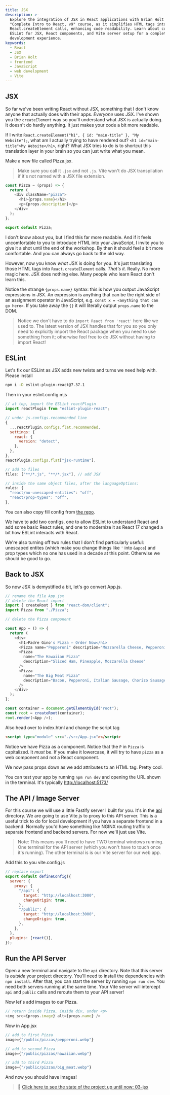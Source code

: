 ```yaml
---
title: JSX
description: >-
  Explore the integration of JSX in React applications with Brian Holt's
  "Complete Intro to React, v9" course, as it simplifies HTML tags into
  React.createElement calls, enhancing code readability. Learn about configuring
  ESLint for JSX, React components, and Vite server setup for a complete React
  development experience.
keywords:
  - React
  - JSX
  - Brian Holt
  - frontend
  - JavaScript
  - web development
  - Vite
---
```


## JSX

So far we've been writing React without JSX, something that I don't know anyone that actually does with their apps. _Everyone_ uses JSX. I've shown you the `createElement` way so you'll understand what JSX is actually doing. It doesn't do hardly anything. It just makes your code a bit more readable.

If I write `React.createElement("h1", { id: "main-title" }, "My Website");`, what am I actually trying to have rendered out? `<h1 id="main-title">My Website</h1>`, right? What JSX tries to do is to shortcut this translation layer in your brain so you can just write what you mean.

Make a new file called Pizza.jsx.

> Make sure you call it `.jsx` and not `.js`. Vite won't do JSX transpilation if it's not named with a JSX file extension.

```javascript
const Pizza = (props) => {
  return (
    <div className="pizza">
      <h1>{props.name}</h1>
      <p>{props.description}</p>
    </div>
  );
};

export default Pizza;
```

I don't know about you, but I find this far more readable. And if it feels uncomfortable to you to introduce HTML into your JavaScript, I invite you to give it a shot until the end of the workshop. By then it should feel a bit more comfortable. And you can always go back to the old way.

However, now you know _what_ JSX is doing for you. It's just translating those HTML tags into `React.createElement` calls. _That's it._ Really. No more magic here. JSX does nothing else. Many people who learn React don't learn this.

Notice the strange `{props.name}` syntax: this is how you output JavaScript expressions in JSX. An expression is anything that can be the right side of an assignment operator in JavaScript, e.g. `const x = <anything that can go here>`. If you take away the `{}` it will literally output `props.name` to the DOM.

> Notice we don't have to do `import React from 'react'` here like we used to. The latest version of JSX handles that for you so you only need to explicitly import the React package when you need to use something from it; otherwise feel free to do JSX without having to import React!

## ESLint

Let's fix our ESLint as JSX adds new twists and turns we need help with. Please install

```bash
npm i -D eslint-plugin-react@7.37.1
```

Then in your eslint.config.mjs

```javascript
// at top, import the ESLint reactPlugin
import reactPlugin from "eslint-plugin-react";

// under js.configs.recommended line
{
  ...reactPlugin.configs.flat.recommended,
  settings: {
    react: {
      version: "detect",
    },
  },
},
reactPlugin.configs.flat["jsx-runtime"],

// add to files
files: ["**/*.js", "**/*.jsx"], // add JSX

// inside the same object files, after the languageOptions:
rules: {
  "react/no-unescaped-entities": "off",
  "react/prop-types": "off",
},
```

You can also copy fill config from [the repo][eslint].

We have to add two configs, one to allow ESLint to understand React and add some basic React rules, and one to modernize it as React 17 changed a bit how ESLint interacts with React.

We're also turning off two rules that I don't find particularly useful: unescaped entites (which make you change things like `'` into `&apos`) and prop types which no one has used in a decade at this point. Otherwise we should be good to go.

## Back to JSX

So now JSX is demystified a bit, let's go convert App.js.

```javascript
// rename the file App.jsx
// delete the React import
import { createRoot } from "react-dom/client";
import Pizza from "./Pizza";

// delete the Pizza component

const App = () => {
  return (
    <div>
      <h1>Padre Gino's Pizza – Order Now</h1>
      <Pizza name="Pepperoni" description="Mozzarella Cheese, Pepperoni" />
      <Pizza
        name="The Hawaiian Pizza"
        description="Sliced Ham, Pineapple, Mozzarella Cheese"
      />
      <Pizza
        name="The Big Meat Pizza"
        description="Bacon, Pepperoni, Italian Sausage, Chorizo Sausage"
      />
    </div>
  );
};

const container = document.getElementById("root");
const root = createRoot(container);
root.render(<App />);
```

Also head over to index.html and change the script tag

```html
<script type="module" src="./src/App.jsx"></script>
```

Notice we have Pizza as a component. Notice that the `P` in `Pizza` is capitalized. It _must_ be. If you make it lowercase, it will try to have `pizza` as a web component and not a React component.

We now pass props down as we add attributes to an HTML tag. Pretty cool.

You can test your app by running `npm run dev` and opening the URL shown in the terminal. It's typically [http://localhost:5173/]()

## The API / Image Server

For this course we will use a little Fastify server I built for you. It's in the [api][api] directory. We are going to use Vite.js to proxy to this API server. This is a useful trick to do for local development if you have a separate frontend in a backend. Normally you'd have something like NGINX routing traffic to separate frontend and backend servers. For now we'll just use Vite.

> Note: This means you'll need to have TWO terminal windows running. One terminal for the API server (which you won't have to touch once it's running). The other terminal is is our Vite server for our web app.

Add this to you vite.config.js

```javascript
// replace export
export default defineConfig({
  server: {
    proxy: {
      "/api": {
        target: "http://localhost:3000",
        changeOrigin: true,
      },
      "/public": {
        target: "http://localhost:3000",
        changeOrigin: true,
      },
    },
  },
  plugins: [react()],
});
```

## Run the API Server

Open a new terminal and navigate to the `api` directory. Note that this server is _outside_ your project directory. You'll need to install the dependencies with `npm install`. After that, you can start the server by running `npm run dev`. You need both servers running at the same time. Your Vite server will intercept `api` and `public` calls and reroute them to your API server!

Now let's add images to our Pizza.

```javascript
// return inside Pizza, inside div, under <p>
<img src={props.image} alt={props.name} />
```

Now in App.jsx

```javascript
// add to first Pizza
image={"/public/pizzas/pepperoni.webp"}

// add to second Pizza
image={"/public/pizzas/hawaiian.webp"}

// add to third Pizza
image={"/public/pizzas/big_meat.webp"}
```

And now you should have images!

> 🏁 [Click here to see the state of the project up until now: 03-jsx][step]

[airbnb]: https://github.com/airbnb/javascript/tree/master/packages/eslint-config-airbnb
[standard]: https://standardjs.com/
[step]: https://github.com/AymenSakouhi/citr-v9-project/tree/master/03-jsx
[api]: https://github.com/AymenSakouhi/citr-v9-project/tree/main/api
[eslint]: https://github.com/AymenSakouhi/citr-v9-project/blob/main/03-jsx/eslint.config.mjs
